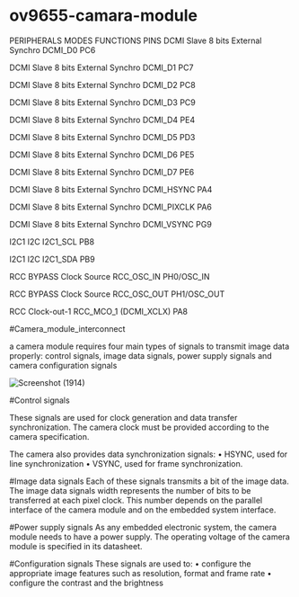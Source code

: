 # ov9655-camara-module


PERIPHERALS	                        MODES	FUNCTIONS	                                               PINS
DCMI	                        Slave 8 bits External Synchro	                                   DCMI_D0	           PC6
           
DCMI	                        Slave 8 bits External Synchro	                                   DCMI_D1	           PC7

DCMI	                        Slave 8 bits External Synchro	                                   DCMI_D2	           PC8

DCMI	                        Slave 8 bits External Synchro	                                   DCMI_D3	           PC9

DCMI	                        Slave 8 bits External Synchro	                                   DCMI_D4	           PE4

DCMI	                        Slave 8 bits External Synchro	                                   DCMI_D5	           PD3

DCMI                          Slave 8 bits External Synchro	                                   DCMI_D6	           PE5

DCMI	                        Slave 8 bits External Synchro                                    DCMI_D7	           PE6

DCMI	                        Slave 8 bits External Synchro                                    DCMI_HSYNC          PA4

DCMI	                        Slave 8 bits External Synchro	                                   DCMI_PIXCLK	       PA6

DCMI	                        Slave 8 bits External Synchro	                                   DCMI_VSYNC          PG9

I2C1	                                                                                        I2C	I2C1_SCL	       PB8

I2C1	                                                                                        I2C	I2C1_SDA	       PB9

RCC	                              BYPASS Clock Source                                         RCC_OSC_IN	      PH0/OSC_IN

RCC	                              BYPASS Clock Source	                                        RCC_OSC_OUT       PH1/OSC_OUT


RCC	                             Clock-out-1	                                                RCC_MCO_1 (DCMI_XCLX)	PA8



#Camera_module_interconnect

a camera module requires four main types of signals to transmit image data properly: control signals, image data signals, power supply signals and camera 
configuration signals


![Screenshot (1914)](https://user-images.githubusercontent.com/71934919/224428533-6170b131-0a74-47c4-8d9f-1b59a5072430.png)

#Control signals

These signals are used for clock generation and data transfer synchronization. The camera clock must be provided according to the camera specification.

The camera also provides data synchronization signals:
• HSYNC, used for line synchronization
• VSYNC, used for frame synchronization.

#Image data signals
Each of these signals transmits a bit of the image data. The image data signals width 
represents the number of bits to be transferred at each pixel clock. This number depends on 
the parallel interface of the camera module and on the embedded system interface.

#Power supply signals
As any embedded electronic system, the camera module needs to have a power supply. 
The operating voltage of the camera module is specified in its datasheet.

#Configuration signals
These signals are used to:
• configure the appropriate image features such as resolution, format and frame rate
• configure the contrast and the brightness
